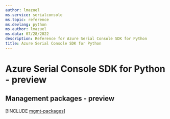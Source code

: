 ```yaml
---
author: lmazuel
ms.service: serialconsole
ms.topic: reference
ms.devlang: python
ms.author: lmazuel
ms.data: 07/28/2022
description: Reference for Azure Serial Console SDK for Python
title: Azure Serial Console SDK for Python
---
```

# Azure Serial Console SDK for Python - preview

## Management packages - preview
[!INCLUDE [mgmt-packages](serial-console-mgmt-index.md)]
